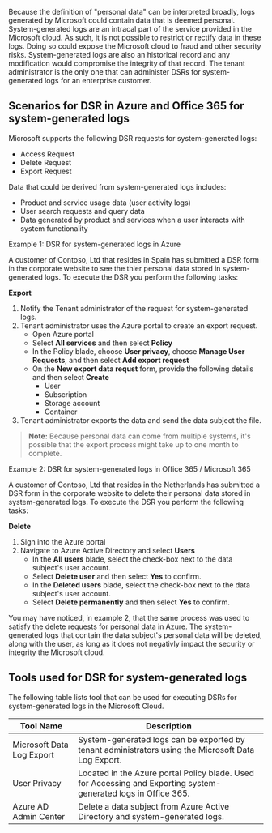 Because the definition of "personal data" can be interpreted broadly, logs generated by Microsoft could contain data that is deemed personal. System-generated logs are an intracal part of the service provided in the Microsoft cloud. As such, it is not possible to restrict or rectify data in these logs. Doing so could expose the Microsoft cloud to fraud and other security risks. System-generated logs are also an historical record and any modification would compromise the integrity of that record. The tenant administrator is the only one that can administer DSRs for system-generated logs for an enterprise customer.

## Scenarios for DSR in Azure and Office 365 for system-generated logs

Microsoft supports the following DSR requests for system-generated logs:

- Access Request
- Delete Request
- Export Request

Data that could be derived from system-generated logs includes:
- Product and service usage data (user activity logs)
- User search requests and query data
- Data generated by product and services when a user interacts with system functionality

Example 1: DSR for system-generated logs in Azure

A customer of Contoso, Ltd that resides in Spain has submitted a DSR form in the corporate website to see the thier personal data stored in system-generated logs. To execute the DSR you perform the following tasks:

**Export**
1. Notify the Tenant administrator of the request for system-generated logs.
2. Tenant administrator uses the Azure portal to create an export request.
    * Open Azure portal
    * Select **All services** and then select **Policy**
    * In the Policy blade, choose **User privacy**, choose **Manage User Requests**, and then select **Add export request**
    *  On the **New export data requst** form, provide the following details and then select **Create**
        - User
        - Subscription
        - Storage account
        - Container
3. Tenant administrator exports the data and send the data subject the file.

> **Note:** Because personal data can come from multiple systems, it's possible that the export process might take up to one month to complete.

Example 2: DSR for system-generated logs in Office 365 / Microsoft 365

A customer of Contoso, Ltd that resides in the Netherlands has submitted a DSR form in the corporate website to delete their personal data stored in system-generated logs. To execute the DSR you perform the following tasks:

**Delete**
1. Sign into the Azure portal
2. Navigate to Azure Active Directory and select **Users**
    * In the **All users** blade, select the check-box next to the data subject's user account.
    * Select **Delete user** and then select **Yes** to confirm. 
    * In the **Deleted users** blade, select the check-box next to the data subject's user account.
    * Select **Delete permanently** and then select **Yes** to confirm.

You may have noticed, in example 2, that the same process was used to satisfy the delete requests for personal data in Azure. The system-generated logs that contain the data subject's personal data will be deleted, along with the user, as long as it does not negativly impact the security or integrity the Microsoft cloud.

## Tools used for DSR for system-generated logs

The following table lists tool that can be used for executing DSRs for system-generated logs in the Microsoft Cloud.

|Tool Name|Description|
|------|------|
|Microsoft Data Log Export|System-generated logs can be exported by tenant administrators using the Microsoft Data Log Export.|
|User Privacy|Located in the Azure portal Policy blade. Used for Accessing and Exporting system-generated logs in Office 365.|
|Azure AD Admin Center|Delete a data subject from Azure Active Directory and system-generated logs.|


